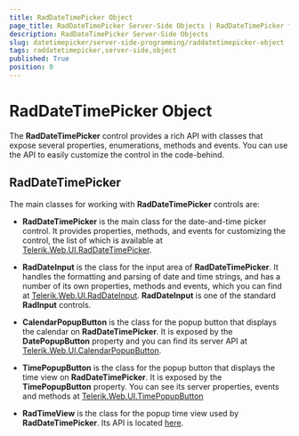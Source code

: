 ```yaml
---
title: RadDateTimePicker Object
page_title: RadDateTimePicker Server-Side Objects | RadDateTimePicker for ASP.NET AJAX Documentation
description: RadDateTimePicker Server-Side Objects
slug: datetimepicker/server-side-programming/raddatetimepicker-object
tags: raddatetimepicker,server-side,object
published: True
position: 0
---
```


# RadDateTimePicker Object



The **RadDateTimePicker** control provides a rich API with classes that expose several properties, enumerations, methods and events. You can use the API to easily customize the control in the code-behind.


## RadDateTimePicker

The main classes for working with **RadDateTimePicker** controls are:

* **RadDateTimePicker** is the main class for the date-and-time picker control. It provides properties, methods, and events for customizing the control, the list of which is available at [Telerik.Web.UI.RadDateTimePicker](https://docs.telerik.com/devtools/aspnet-ajax/api/server/Telerik.Web.UI/RadDateTimePicker).

* **RadDateInput** is the class for the input area of **RadDateTimePicker**. It handles the formatting and parsing of date and time strings, and has a number of its own properties, methods and events, which you can find at [Telerik.Web.UI.RadDateInput](https://docs.telerik.com/devtools/aspnet-ajax/api/server/Telerik.Web.UI/RadDateInput). **RadDateInput** is one of the standard **RadInput** controls.

* **CalendarPopupButton** is the class for the popup button that displays the calendar on **RadDateTimePicker**. It is exposed by the **DatePopupButton** property and you can find its server API at [Telerik.Web.UI.CalendarPopupButton](https://docs.telerik.com/devtools/aspnet-ajax/api/server/Telerik.Web.UI/CalendarPopupButton).

* **TimePopupButton** is the class for the popup button that displays the time view on **RadDateTimePicker**. It is exposed by the **TimePopupButton** property. You can see its server properties, events and methods at [Telerik.Web.UI.TimePopupButton](https://docs.telerik.com/devtools/aspnet-ajax/api/server/Telerik.Web.UI/TimePopupButton)

* **RadTimeView** is the class for the popup time view used by **RadDateTimePicker**. Its API is located [here](https://docs.telerik.com/devtools/aspnet-ajax/api/server/Telerik.Web.UI/RadTimeView).


